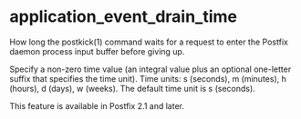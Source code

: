 # application_event_drain_time 


How long the postkick(1) command waits for a request to enter the
Postfix daemon process input buffer before giving up.


 Specify a non-zero time value (an integral value plus an optional
one-letter suffix that specifies the time unit).  Time units: s
(seconds), m (minutes), h (hours), d (days), w (weeks).
The default time unit is s (seconds).  


This feature is available in Postfix 2.1 and later.



